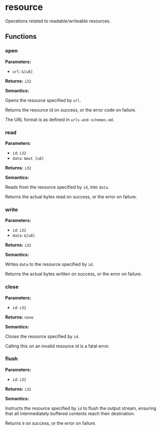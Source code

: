 # resource

Operations related to readable/writeable resources.

## Functions

### open

**Parameters:**

- `url`: `&[u8]`

**Returns:** `i32`

**Semantics:**

Opens the resource specified by `url`.

Returns the resource id on success, or the error code on failure.

The URL format is as defined in `urls-and-schemes.md`.

### read

**Parameters:**

- `id`: `i32`
- `data`: `&mut [u8]`

**Returns:** `i32`

**Semantics:**

Reads from the resource specified by `id`, into `data`.

Returns the actual bytes read on success, or the error on failure.

### write

**Parameters:**

- `id`: `i32`
- `data`: `&[u8]`

**Returns:** `i32`

**Semantics:**

Writes `data` to the resource specified by `id`.

Returns the actual bytes written on success, or the error on failure.

### close

**Parameters:**

- `id`: `i32`

**Returns:** `none`

**Semantics:**

Closes the resource specified by `id`.

Calling this on an invalid resource id is a fatal error.

### flush

**Parameters:**

- `id`: `i32`

**Returns:** `i32`

**Semantics:**

Instructs the resource specified by `id` to flush the output stream, ensuring that all intermediately buffered contents reach their destination.

Returns `0` on success, or the error on failure.
